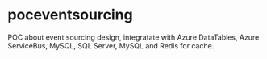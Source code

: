 # poceventsourcing

POC about event sourcing design, integratate with Azure DataTables, Azure ServiceBus, MySQL, SQL Server, MySQL and Redis for cache.
